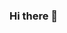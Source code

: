 ### Hi there 👋

<!--
**meetk5/meetk5** is a ✨ _special_ ✨ repository because its `README.md` (this file) appears on your GitHub profile.

Here are some ideas to get you started:

- 🔭 I’m currently working on SQLAlchemy Challenge!
- 🌱 I’m currently learning HTML & CSS.
- 👯 I’m looking to collaborate on Data Science & Analytics, and Testing projects.
- 🤔 I’m looking for help with learning more!
- 💬 Ask me about Python, Pandas, Matplotlib, SQL, HTML.
- 📫 How to reach me: meetkamal@gmail.com
- 😄 Pronouns: she/her
- ⚡ Fun fact: I am a jack of many trades! 
-->
